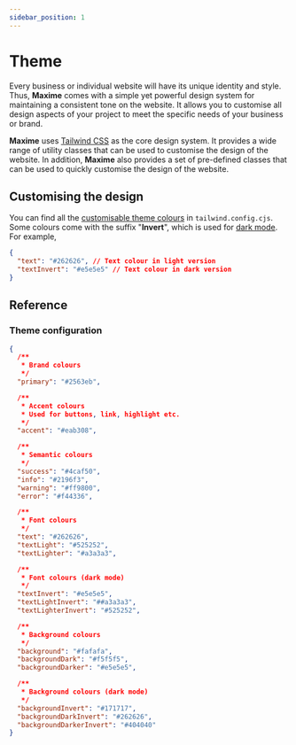 ```yaml
---
sidebar_position: 1
---
```


# Theme

Every business or individual website will have its unique identity and style. Thus, **Maxime** comes with a simple yet powerful design system for maintaining a consistent tone on the website. It allows you to customise all design aspects of your project to meet the specific needs of your business or brand.

**Maxime** uses [Tailwind CSS](https://tailwindcss.com/) as the core design system. It provides a wide range of utility classes that can be used to customise the design of the website. In addition, **Maxime** also provides a set of pre-defined classes that can be used to quickly customise the design of the website.

## Customising the design

You can find all the [customisable theme colours](#theme-configuration) in `tailwind.config.cjs`. Some colours come with the suffix "**Invert**", which is used for [dark mode](/docs/features/dark-mode). For example,

```json
{
  "text": "#262626", // Text colour in light version
  "textInvert": "#e5e5e5" // Text colour in dark version
}
```

## Reference

### Theme configuration

```json
{
  /**
   * Brand colours
   */
  "primary": "#2563eb",

  /**
   * Accent colours
   * Used for buttons, link, highlight etc.
   */
  "accent": "#eab308",

  /**
   * Semantic colours
   */
  "success": "#4caf50",
  "info": "#2196f3",
  "warning": "#ff9800",
  "error": "#f44336",

  /**
   * Font colours
   */
  "text": "#262626",
  "textLight": "#525252",
  "textLighter": "#a3a3a3",

  /**
   * Font colours (dark mode)
   */
  "textInvert": "#e5e5e5",
  "textLightInvert": "##a3a3a3",
  "textLighterInvert": "#525252",

  /**
   * Background colours
   */
  "background": "#fafafa",
  "backgroundDark": "#f5f5f5",
  "backgroundDarker": "#e5e5e5",

  /**
   * Background colours (dark mode)
   */
  "backgroundInvert": "#171717",
  "backgroundDarkInvert": "#262626",
  "backgroundDarkerInvert": "#404040"
}
```
